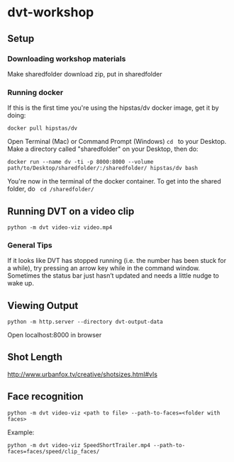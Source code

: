 # dvt-workshop


## Setup
### Downloading workshop materials
Make sharedfolder
download zip, put in sharedfolder

### Running docker
If this is the first time you're using the hipstas/dv docker image, get it by doing:
```
docker pull hipstas/dv
```

Open Terminal (Mac) or Command Prompt (Windows)
```cd ``` to your Desktop. Make a directory called "sharedfolder" on your Desktop, then do:
```
docker run --name dv -ti -p 8000:8000 --volume path/to/Desktop/sharedfolder/:/sharedfolder/ hipstas/dv bash
```
You're now in the terminal of the docker container. To get into the shared folder, do
``` cd /sharedfolder/```

## Running DVT on a video clip
 ```python -m dvt video-viz video.mp4```

### General Tips
If it looks like DVT has stopped running (i.e. the number has been stuck for a while), try pressing an arrow key while in the command window. Sometimes the status bar just hasn’t updated and needs a little nudge to wake up.

## Viewing Output
```
python -m http.server --directory dvt-output-data
```
Open localhost:8000 in browser
 
## Shot Length
http://www.urbanfox.tv/creative/shotsizes.html#vls

## Face recognition
```
python -m dvt video-viz <path to file> --path-to-faces=<folder with faces>
```

Example:
```
python -m dvt video-viz SpeedShortTrailer.mp4 --path-to-faces=faces/speed/clip_faces/
```
